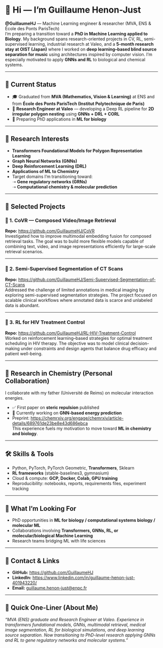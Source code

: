 # 👋 Hi — I’m Guillaume Henon-Just  
**@GuillaumeHJ** — Machine Learning engineer & researcher (MVA, ENS & École des Ponts ParisTech)  
I’m preparing a transition toward a **PhD in Machine Learning applied to Biology**. My background spans research-oriented projects in CV, RL, semi-supervised learning, industrial research at Valeo, and a **5-month research stay at OIST (Japan)** where I worked on **deep learning–based blind source separation for music** using architectures inspired by computer vision. I’m especially motivated to apply **GNNs and RL** to biological and chemical systems.

---

## 🧭 Current Status  
- 🎓 Graduated from **MVA (Mathematics, Vision & Learning)** at ENS and from **École des Ponts ParisTech (Institut Polytechnique de Paris)**  
- 💼 **Research Engineer at Valeo** — developing a Deep RL pipeline for **2D irregular polygon nesting** using **GNNs + DRL + CORL**  
- 🔭 Preparing PhD applications in **ML for biology**

---

## 🎯 Research Interests  
- **Transformers Foundational Models for Polygon Representation Learning**
- **Graph Neural Networks (GNNs)**  
- **Deep Reinforcement Learning (DRL)**  
- **Applications of ML to Chemistry**  
- Target domains I’m transitioning toward:  
  ➝ **Gene regulatory networks (GRNs)**  
  ➝ **Computational chemistry & molecular prediction**  

---

## 📂 Selected Projects

### 🔹 1. CoVR — Composed Video/Image Retrieval  
**Repo:** https://github.com/GuillaumeHJ/CoVR  
Investigated how to improve multimodal embedding fusion for composed retrieval tasks. The goal was to build more flexible models capable of combining text, video, and image representations efficiently for large-scale retrieval scenarios.

---

### 🔹 2. Semi-Supervised Segmentation of CT Scans  
**Repo:** https://github.com/GuillaumeHJ/Semi-Supervised-Segmentation-of-CT-Scans  
Addressed the challenge of limited annotations in medical imaging by exploring semi-supervised segmentation strategies. The project focused on scalable clinical workflows where annotated data is scarce and unlabeled data is abundant.

---

### 🔹 3. RL for HIV Treatment Control  
**Repo:** https://github.com/GuillaumeHJ/RL-HIV-Treatment-Control  
Worked on reinforcement learning–based strategies for optimal treatment scheduling in HIV therapy. The objective was to model clinical decision-making under constraints and design agents that balance drug efficacy and patient well-being.

---

## 🔬 Research in Chemistry (Personal Collaboration)  
I collaborate with my father (Université de Reims) on molecular interaction energies.  
- ✅ First paper on **steric repulsion** published  
- 📄 Currently working on **GNN-based energy prediction**  
- Preprint: https://chemrxiv.org/engage/chemrxiv/article-details/689761de23be8e43d686ebca  
This experience fuels my motivation to move toward **ML in chemistry and biology**.

---


## 🛠️ Skills & Tools  
- Python, PyTorch, PyTorch Geometric, **Transformers**, Sklearn 
- **RL frameworks** (stable-baselines3, gymnasium)  
- Cloud & compute: **GCP, Docker, Colab, GPU training**  
- Reproducibility: notebooks, reports, requirements files, experiment tracking  

---

## 🌱 What I’m Looking For  
- PhD opportunities in **ML for biology / computational systems biology / molecular ML**  
- Collaborations involving **Transformers, GNNs, RL, or molecular/biological Machine Learning**  
- Research teams bridging ML with life sciences

---

## 🔗 Contact & Links  
- **GitHub:** https://github.com/GuillaumeHJ  
- **LinkedIn:** https://www.linkedin.com/in/guillaume-henon-just-401943220/  
- **Email:** guillaume.henon-just@enpc.fr

---

## 📝 Quick One-Liner (About Me)  
*“MVA (ENS) graduate and Research Engineer at Valeo. Experience in transformers fundational models, GNNs, multimodal retrieval, medical image segmentation, RL for biological simulations, and deep learning source separation. Now transitioning to PhD-level research applying GNNs and RL to gene regulatory networks and molecular systems.”*
